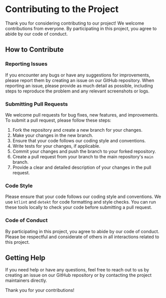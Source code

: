 # Contributing to the Project

Thank you for considering contributing to our project! We welcome contributions from everyone. By participating in this project, you agree to abide by our code of conduct.

## How to Contribute

### Reporting Issues

If you encounter any bugs or have any suggestions for improvements, please report them by creating an issue on our GitHub repository. When reporting an issue, please provide as much detail as possible, including steps to reproduce the problem and any relevant screenshots or logs.

### Submitting Pull Requests

We welcome pull requests for bug fixes, new features, and improvements. To submit a pull request, please follow these steps:

1. Fork the repository and create a new branch for your changes.
2. Make your changes in the new branch.
3. Ensure that your code follows our coding style and conventions.
4. Write tests for your changes, if applicable.
5. Commit your changes and push the branch to your forked repository.
6. Create a pull request from your branch to the main repository's `main` branch.
7. Provide a clear and detailed description of your changes in the pull request.

### Code Style

Please ensure that your code follows our coding style and conventions. We use `ktlint` and `detekt` for code formatting and style checks. You can run these tools locally to check your code before submitting a pull request.

### Code of Conduct

By participating in this project, you agree to abide by our code of conduct. Please be respectful and considerate of others in all interactions related to this project.

## Getting Help

If you need help or have any questions, feel free to reach out to us by creating an issue on our GitHub repository or by contacting the project maintainers directly.

Thank you for your contributions!
